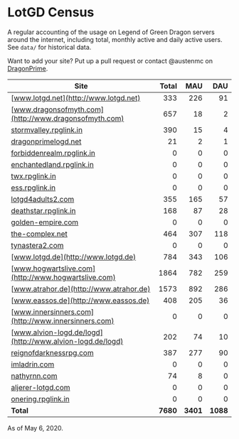 # LotGD Census
A regular accounting of the usage on Legend of Green Dragon servers around the internet, including total, monthly active and daily active users. See `data/` for historical data.

Want to add your site? Put up a pull request or contact @austenmc on [DragonPrime](http://dragonprime.net).


Site | Total | MAU | DAU
--- | ---:| ---:| ---:
[www.lotgd.net](http://www.lotgd.net)|333|226|91
[www.dragonsofmyth.com](http://www.dragonsofmyth.com)|657|18|2
[stormvalley.rpglink.in](http://stormvalley.rpglink.in)|390|15|4
[dragonprimelogd.net](http://dragonprimelogd.net)|21|2|1
[forbiddenrealm.rpglink.in](http://forbiddenrealm.rpglink.in)|0|0|0
[enchantedland.rpglink.in](http://enchantedland.rpglink.in)|0|0|0
[twx.rpglink.in](http://twx.rpglink.in)|0|0|0
[ess.rpglink.in](http://ess.rpglink.in)|0|0|0
[lotgd4adults2.com](http://lotgd4adults2.com)|355|165|57
[deathstar.rpglink.in](http://deathstar.rpglink.in)|168|87|28
[golden-empire.com](http://golden-empire.com)|0|0|0
[the-complex.net](http://the-complex.net)|464|307|118
[tynastera2.com](http://tynastera2.com)|0|0|0
[www.lotgd.de](http://www.lotgd.de)|784|343|106
[www.hogwartslive.com](http://www.hogwartslive.com)|1864|782|259
[www.atrahor.de](http://www.atrahor.de)|1573|892|286
[www.eassos.de](http://www.eassos.de)|408|205|36
[www.innersinners.com](http://www.innersinners.com)|0|0|0
[www.alvion-logd.de/logd](http://www.alvion-logd.de/logd)|202|74|10
[reignofdarknessrpg.com](http://reignofdarknessrpg.com)|387|277|90
[imladrin.com](http://imladrin.com)|0|0|0
[nathyrnn.com](http://nathyrnn.com)|74|8|0
[aljerer-lotgd.com](http://aljerer-lotgd.com)|0|0|0
[onering.rpglink.in](http://onering.rpglink.in)|0|0|0
**Total**|**7680**|**3401**|**1088**

As of May 6, 2020.
